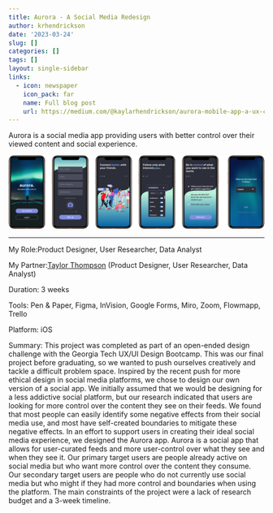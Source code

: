 ```yaml
---
title: Aurora - A Social Media Redesign
author: krhendrickson
date: '2023-03-24'
slug: []
categories: []
tags: []
layout: single-sidebar
links:
  - icon: newspaper
    icon_pack: far
    name: Full blog post
    url: https://medium.com/@kaylarhendrickson/aurora-mobile-app-a-ux-case-study-4fdac573063a 
---
```



Aurora is a social media app providing users with better control over their viewed content and social experience.

![](featured.png)

---
My Role:Product Designer, User Researcher, Data Analyst

My Partner:[Taylor Thompson](https://www.taylorelainethompson.com/) (Product Designer, User Researcher, Data Analyst)

Duration: 3 weeks

Tools: Pen & Paper, Figma, InVision, Google Forms, Miro, Zoom, Flowmapp, Trello

Platform: iOS

Summary: This project was completed as part of an open-ended design challenge with the Georgia Tech UX/UI Design Bootcamp. This was our final project before graduating, so we wanted to push ourselves creatively and tackle a difficult problem space. Inspired by the recent push for more ethical design in social media platforms, we chose to design our own version of a social app. We initially assumed that we would be designing for a less addictive social platform, but our research indicated that users are looking for more control over the content they see on their feeds. We found that most people can easily identify some negative effects from their social media use, and most have self-created boundaries to mitigate these negative effects. In an effort to support users in creating their ideal social media experience, we designed the Aurora app. Aurora is a social app that allows for user-curated feeds and more user-control over what they see and when they see it. Our primary target users are people already active on social media but who want more control over the content they consume. Our secondary target users are people who do not currently use social media but who might if they had more control and boundaries when using the platform. The main constraints of the project were a lack of research budget and a 3-week timeline.






